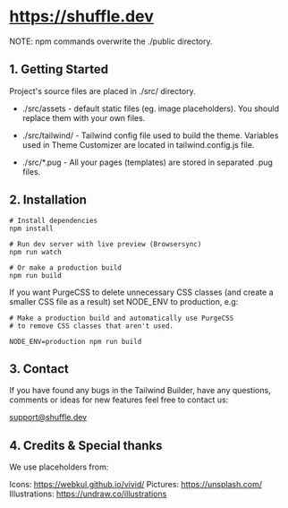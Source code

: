 # https://shuffle.dev

NOTE: npm commands overwrite the ./public directory.

## 1. Getting Started

Project's source files are placed in ./src/ directory. 

* ./src/assets - default static files (eg. image placeholders). You should replace them with your own files.

* ./src/tailwind/ - Tailwind config file used to build the theme. Variables used in Theme Customizer are located in tailwind.config.js file.

* ./src/*.pug - All your pages (templates) are stored in separated .pug files.

## 2. Installation

```
# Install dependencies
npm install 

# Run dev server with live preview (Browsersync)
npm run watch

# Or make a production build 
npm run build
```

If you want PurgeCSS to delete unnecessary CSS classes (and create a smaller CSS file as a result) set NODE_ENV to production, e.g:

```
# Make a production build and automatically use PurgeCSS
# to remove CSS classes that aren't used.

NODE_ENV=production npm run build
```

## 3. Contact

If you have found any bugs in the Tailwind Builder, have any questions, 
comments or ideas for new features feel free to contact us:

support@shuffle.dev

## 4. Credits & Special thanks

We use placeholders from:

Icons: https://webkul.github.io/vivid/
Pictures: https://unsplash.com/
Illustrations: https://undraw.co/illustrations
